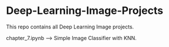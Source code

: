 # Deep-Learning-Image-Projects
This repo contains all Deep Learning Image projects.

chapter_7.ipynb --> Simple Image Classifier with KNN.
